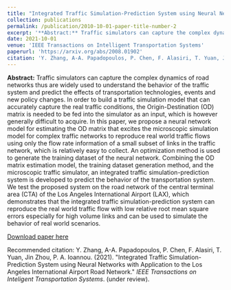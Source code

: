 ```yaml
---
title: "Integrated Traffic Simulation-Prediction System using Neural Networks with Application to the Los Angeles International Airport Road Network"
collection: publications
permalink: /publication/2010-10-01-paper-title-number-2
excerpt: '**Abstract:** Traffic simulators can capture the complex dynamics of road networks thus are widely used to understand the behavior of the traffic system and predict the effects of transportation technologies, events and new policy changes. In order to build a traffic simulation model that can accurately capture the real traffic conditions, the Origin-Destination (OD) matrix is needed to be fed into the simulator as an input, which is however generally difficult to acquire. In this paper, we propose a neural network model for estimating the OD matrix that excites the microscopic simulation model for complex traffic networks to reproduce real world traffic flows using only the flow rate information of a small subset of links in the traffic network, which is relatively easy to collect. An optimization method is used to generate the training dataset of the neural network. Combining the OD matrix estimation model, the training dataset generation method, and the microscopic traffic simulator, an integrated traffic simulation-prediction system is developed to predict the behavior of the transportation system. We test the proposed system on the road network of the central terminal area (CTA) of the Los Angeles International Airport (LAX), which demonstrates that the  integrated traffic simulation-prediction system can reproduce the real world traffic flow with low relative root mean square errors especially for high volume links and can be used to simulate the behavior of real world scenarios.'
date: 2021-10-01
venue: 'IEEE Transactions on Intelligent Transportation Systems'
paperurl: 'https://arxiv.org/abs/2008.01902'
citation: 'Y. Zhang, A-A. Papadopoulos, P. Chen, F. Alasiri, T. Yuan, Jin Zhou, P. A. Ioannou. (2021). "Integrated Traffic Simulation-Prediction System using Neural Networks with Application to the Los Angeles International Airport Road Network." <i>IEEE Transactions on Inteligent Transportation Systems</i>. (under review).'
---
```

**Abstract:** Traffic simulators can capture the complex dynamics of road networks thus are widely used to understand the behavior of the traffic system and predict the effects of transportation technologies, events and new policy changes. In order to build a traffic simulation model that can accurately capture the real traffic conditions, the Origin-Destination (OD) matrix is needed to be fed into the simulator as an input, which is however generally difficult to acquire. In this paper, we propose a neural network model for estimating the OD matrix that excites the microscopic simulation model for complex traffic networks to reproduce real world traffic flows using only the flow rate information of a small subset of links in the traffic network, which is relatively easy to collect. An optimization method is used to generate the training dataset of the neural network. Combining the OD matrix estimation model, the training dataset generation method, and the microscopic traffic simulator, an integrated traffic simulation-prediction system is developed to predict the behavior of the transportation system. We test the proposed system on the road network of the central terminal area (CTA) of the Los Angeles International Airport (LAX), which demonstrates that the  integrated traffic simulation-prediction system can reproduce the real world traffic flow with low relative root mean square errors especially for high volume links and can be used to simulate the behavior of real world scenarios.

[Download paper here](https://arxiv.org/pdf/2008.01902.pdf)

Recommended citation: Y. Zhang, A-A. Papadopoulos, P. Chen, F. Alasiri, T. Yuan, Jin Zhou, P. A. Ioannou. (2021). "Integrated Traffic Simulation-Prediction System using Neural Networks with Application to the Los Angeles International Airport Road Network." <i>IEEE Transactions on Inteligent Transportation Systems</i>. (under review).
